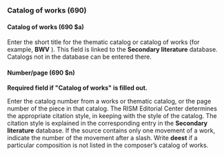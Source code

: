 ### Catalog of works (690)

#### Catalog of works (690 $a)

Enter the short title for the thematic catalog or catalog of works (for example, **BWV** ). This field is linked to the **Secondary literature** database. Catalogs not in the database can be entered there.

#### Number/page (690 $n)

**Required field if "Catalog of works" is filled out.**

Enter the catalog number from a works or thematic catalog, or the page number of the piece in that catalog. The RISM Editorial Center determines the appropriate citation style, in keeping with the style of the catalog. The citation style is explained in the corresponding entry in the **Secondary literature** database. If the source contains only one movement of a work, indicate the number of the movement after a slash. Write **deest** if a particular composition is not listed in the composer’s catalog of works.